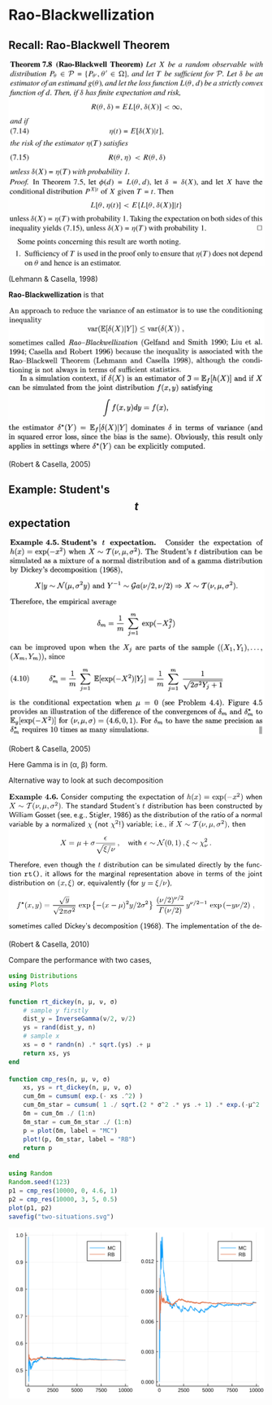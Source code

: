 # Rao-Blackwellization

## Recall: Rao-Blackwell Theorem

![](rao-blackwell-thm.png)

(Lehmann & Casella, 1998)

**Rao-Blackwellization** is that

![](rao-blackwellization.png)

(Robert & Casella, 2005)

## Example: Student's $$t$$ expectation

![](t-dist.png)

(Robert & Casella, 2005)

Here Gamma is in (α, β) form.

Alternative way to look at such decomposition

![](t-dist2.png)

(Robert & Casella, 2010)

Compare the performance with two cases,

```julia
using Distributions
using Plots

function rt_dickey(n, μ, ν, σ)
    # sample y firstly
    dist_y = InverseGamma(ν/2, ν/2)
    ys = rand(dist_y, n)
    # sample x
    xs = σ * randn(n) .* sqrt.(ys) .+ μ
    return xs, ys
end

function cmp_res(n, μ, ν, σ)
    xs, ys = rt_dickey(n, μ, ν, σ)
    cum_δm = cumsum( exp.(- xs .^2) )
    cum_δm_star = cumsum( 1 ./ sqrt.(2 * σ^2 .* ys .+ 1) .* exp.(-μ^2 ./ (1 .+ 2*σ^2 .* ys)) )
    δm = cum_δm ./ (1:n)
    δm_star = cum_δm_star ./ (1:n)
    p = plot(δm, label = "MC")
    plot!(p, δm_star, label = "RB")
    return p
end

using Random
Random.seed!(123)
p1 = cmp_res(10000, 0, 4.6, 1)
p2 = cmp_res(10000, 3, 5, 0.5)
plot(p1, p2)
savefig("two-situations.svg")
```

![](two-situations.svg)
